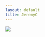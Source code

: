 ```yaml
---
layout: default
title: JeremyC
---
```

<img class="homePageImage" src="/personal/assets/images/Hulot.jpg" />
